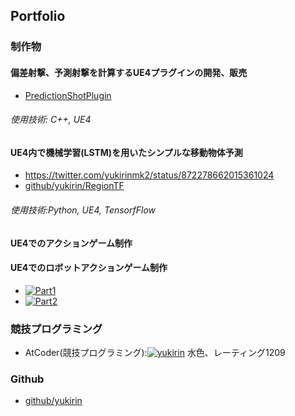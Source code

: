 ## Portfolio

### 制作物
#### 偏差射撃、予測射撃を計算するUE4プラグインの開発、販売
  - [PredictionShotPlugin](https://www.unrealengine.com/marketplace/ja/product/prediction-shot-plugin)
###### 使用技術: C++, UE4

#### UE4内で機械学習(LSTM)を用いたシンプルな移動物体予測
 - https://twitter.com/yukirinmk2/status/872278662015361024
 - [github/yukirin/RegionTF](https://github.com/yukirin/RegionTF)
###### 使用技術:Python, UE4, TensorfFlow

#### UE4でのアクションゲーム制作

#### UE4でのロボットアクションゲーム制作
 - [![Part1](https://img.youtube.com/vi/wh1UWnNlNKY/0.jpg)](https://www.youtube.com/watch?v=wh1UWnNlNKY)
 - [![Part2](https://img.youtube.com/vi/CeEwsBDbypM/0.jpg)](https://www.youtube.com/watch?v=CeEwsBDbypM)

### 競技プログラミング
 - AtCoder(競技プログラミング):[![yukirin](https://img.shields.io/endpoint?url=https%3A%2F%2Fatcoder-badges.now.sh%2Fapi%2Fatcoder%2Fjson%2Fyukirin)](https://atcoder.jp/users/yukirin) 水色、レーティング1209
 
### Github
 - [github/yukirin](https://github.com/yukirin)
